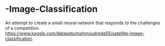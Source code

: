 # -Image-Classification

An attempt to create a small neural network that responds to the challenges of a competition. 
https://www.kaggle.com/datasets/mahmoudreda55/satellite-image-classification. 
